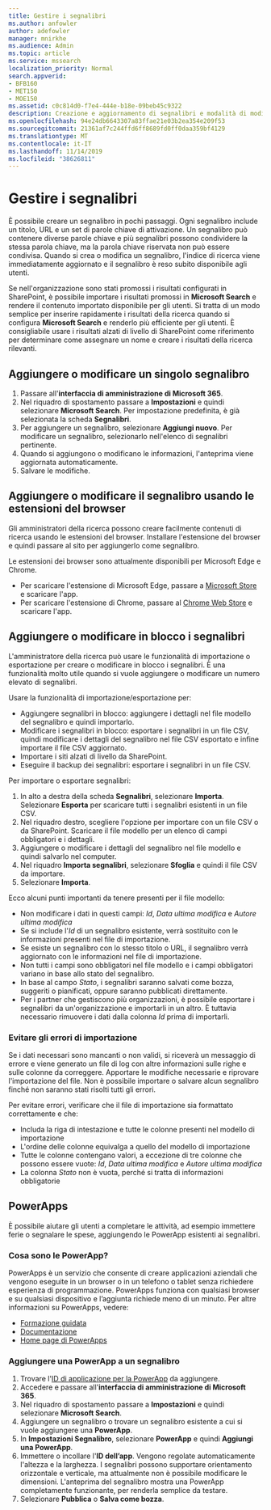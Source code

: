 ```yaml
---
title: Gestire i segnalibri
ms.author: anfowler
author: adefowler
manager: mnirkhe
ms.audience: Admin
ms.topic: article
ms.service: mssearch
localization_priority: Normal
search.appverid:
- BFB160
- MET150
- MOE150
ms.assetid: c0c814d0-f7e4-444e-b18e-09beb45c9322
description: Creazione e aggiornamento di segnalibri e modalità di modifica in blocco dei risultati dei segnalibri per Microsoft Search
ms.openlocfilehash: 94e24db6643307a83ffae21e03b2ea354e209f53
ms.sourcegitcommit: 21361af7c244ffd6ff8689fd0ff0daa359bf4129
ms.translationtype: MT
ms.contentlocale: it-IT
ms.lasthandoff: 11/14/2019
ms.locfileid: "38626811"
---
```

# <a name="manage-bookmarks"></a>Gestire i segnalibri

È possibile creare un segnalibro in pochi passaggi. Ogni segnalibro include un titolo, URL e un set di parole chiave di attivazione. Un segnalibro può contenere diverse parole chiave e più segnalibri possono condividere la stessa parola chiave, ma la parola chiave riservata non può essere condivisa. Quando si crea o modifica un segnalibro, l'indice di ricerca viene immediatamente aggiornato e il segnalibro è reso subito disponibile agli utenti.

Se nell'organizzazione sono stati promossi i risultati configurati in SharePoint, è possibile importare i risultati promossi in **Microsoft Search** e rendere il contenuto importato disponibile per gli utenti. Si tratta di un modo semplice per inserire rapidamente i risultati della ricerca quando si configura **Microsoft Search** e renderlo più efficiente per gli utenti. È consigliabile usare i risultati alzati di livello di SharePoint come riferimento per determinare come assegnare un nome e creare i risultati della ricerca rilevanti. 

## <a name="add-or-edit-a-single-bookmark"></a>Aggiungere o modificare un singolo segnalibro
1. Passare all'**interfaccia di amministrazione di Microsoft 365**.
1. Nel riquadro di spostamento passare a **Impostazioni** e quindi selezionare **Microsoft Search**.
Per impostazione predefinita, è già selezionata la scheda **Segnalibri**.
1. Per aggiungere un segnalibro, selezionare **Aggiungi nuovo**. Per modificare un segnalibro, selezionarlo nell'elenco di segnalibri pertinente. 
1. Quando si aggiungono o modificano le informazioni, l'anteprima viene aggiornata automaticamente.
1. Salvare le modifiche.

## <a name="add-or-edit-bookmark-using-browser-extensions"></a>Aggiungere o modificare il segnalibro usando le estensioni del browser
Gli amministratori della ricerca possono creare facilmente contenuti di ricerca usando le estensioni del browser. Installare l'estensione del browser e quindi passare al sito per aggiungerlo come segnalibro.

Le estensioni dei browser sono attualmente disponibili per Microsoft Edge e Chrome. 
- Per scaricare l'estensione di Microsoft Edge, passare a [Microsoft Store](https://www.microsoft.com/p/microsoft-search-content-creator/9nrqdbcbwq55?activetab=pivot:overviewtab) e scaricare l'app.
- Per scaricare l'estensione di Chrome, passare al [Chrome Web Store](https://chrome.google.com/webstore/detail/microsoft-search-content/nocnablpaoeecfmfnjoheefkogmleipm) e scaricare l'app.

## <a name="bulk-add-or-edit-bookmarks"></a>Aggiungere o modificare in blocco i segnalibri
L'amministratore della ricerca può usare le funzionalità di importazione o esportazione per creare o modificare in blocco i segnalibri. È una funzionalità molto utile quando si vuole aggiungere o modificare un numero elevato di segnalibri. 

Usare la funzionalità di importazione/esportazione per:
- Aggiungere segnalibri in blocco: aggiungere i dettagli nel file modello del segnalibro e quindi importarlo.
- Modificare i segnalibri in blocco: esportare i segnalibri in un file CSV, quindi modificare i dettagli del segnalibro nel file CSV esportato e infine importare il file CSV aggiornato.
- Importare i siti alzati di livello da SharePoint.
- Eseguire il backup dei segnalibri: esportare i segnalibri in un file CSV.

Per importare o esportare segnalibri:
1. In alto a destra della scheda **Segnalibri**, selezionare **Importa**. Selezionare **Esporta** per scaricare tutti i segnalibri esistenti in un file CSV.
1. Nel riquadro destro, scegliere l'opzione per importare con un file CSV o da SharePoint.
Scaricare il file modello per un elenco di campi obbligatori e i dettagli. 
1. Aggiungere o modificare i dettagli del segnalibro nel file modello e quindi salvarlo nel computer. 
1. Nel riquadro **Importa segnalibri**, selezionare **Sfoglia** e quindi il file CSV da importare.
1. Selezionare **Importa**.

Ecco alcuni punti importanti da tenere presenti per il file modello:
- Non modificare i dati in questi campi: *Id*, *Data ultima modifica* e *Autore ultima modifica*
- Se si include l'*Id* di un segnalibro esistente, verrà sostituito con le informazioni presenti nel file di importazione.
- Se esiste un segnalibro con lo stesso titolo o URL, il segnalibro verrà aggiornato con le informazioni nel file di importazione.
- Non tutti i campi sono obbligatori nel file modello e i campi obbligatori variano in base allo stato del segnalibro.
- In base al campo *Stato*, i segnalibri saranno salvati come bozza, suggeriti o pianificati, oppure saranno pubblicati direttamente.
- Per i partner che gestiscono più organizzazioni, è possibile esportare i segnalibri da un'organizzazione e importarli in un altro. È tuttavia necessario rimuovere i dati dalla colonna *Id* prima di importarli.

### <a name="prevent-import-errors"></a>Evitare gli errori di importazione
Se i dati necessari sono mancanti o non validi, si riceverà un messaggio di errore e viene generato un file di log con altre informazioni sulle righe e sulle colonne da correggere. Apportare le modifiche necessarie e riprovare l'importazione del file. Non è possibile importare o salvare alcun segnalibro finché non saranno stati risolti tutti gli errori.

Per evitare errori, verificare che il file di importazione sia formattato correttamente e che:
- Includa la riga di intestazione e tutte le colonne presenti nel modello di importazione
- L'ordine delle colonne equivalga a quello del modello di importazione
- Tutte le colonne contengano valori, a eccezione di tre colonne che possono essere vuote: *Id*, *Data ultima modifica* e *Autore ultima modifica* 
- La colonna *Stato* non è vuota, perché si tratta di informazioni obbligatorie

## <a name="powerapps"></a>PowerApps
È possibile aiutare gli utenti a completare le attività, ad esempio immettere ferie o segnalare le spese, aggiungendo le PowerApp esistenti ai segnalibri. 

### <a name="what-are-powerapps"></a>Cosa sono le PowerApp?
PowerApps è un servizio che consente di creare applicazioni aziendali che vengono eseguite in un browser o in un telefono o tablet senza richiedere esperienza di programmazione. PowerApps funziona con qualsiasi browser e su qualsiasi dispositivo e l’aggiunta richiede meno di un minuto. Per altre informazioni su PowerApps, vedere:
- [Formazione guidata](https://docs.microsoft.com/learn/browse/?products=powerapps)
- [Documentazione](https://docs.microsoft.com/powerapps/maker/canvas-apps/get-sessionid)
- [Home page di PowerApps](https://make.preview.powerapps.com/environments/839eace6-59ab-4243-97ec-a5b8fcc104e4/home)

### <a name="add-a-powerapp-to-a-bookmark"></a>Aggiungere una PowerApp a un segnalibro
1. Trovare l'[ID di applicazione per la PowerApp](https://docs.microsoft.com/powerapps/maker/canvas-apps/get-sessionid#get-an-app-id) da aggiungere.
1. Accedere e passare all'**interfaccia di amministrazione di Microsoft 365**.
1. Nel riquadro di spostamento passare a **Impostazioni** e quindi selezionare **Microsoft Search**.
1. Aggiungere un segnalibro o trovare un segnalibro esistente a cui si vuole aggiungere una **PowerApp**.
1. In **Impostazioni Segnalibro**, selezionare **PowerApp** e quindi **Aggiungi una PowerApp**.
1. Immettere o incollare l'**ID dell’app**.
    Vengono regolate automaticamente l'altezza e la larghezza. I segnalibri possono supportare orientamento orizzontale e verticale, ma attualmente non è possibile modificare le dimensioni. L'anteprima del segnalibro mostra una PowerApp completamente funzionante, per renderla semplice da testare.
1. Selezionare **Pubblica** o **Salva come bozza**.
